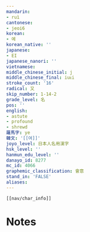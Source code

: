 ```yaml
---
mandarin:
- ruì
cantonese:
- jeoi6
korean:
- 예
korean_native: ''
japanese:
- EI
japanese_nanori: ''
vietnamese:
middle_chinese_initial: j
middle_chinese_final: iuᴇi
stroke_count: '16'
radical: 又
skip_number: 1-14-2
grade_level: 名
pos: ''
english:
- astute
- profound
- shrewd
羅馬字: ye
韓文: '[[여]]'
joyo_level: 日本人名用漢字
hsk_level: ''
hanmun_edu_level: ''
danayo_id: 8277
mc_id: 4066
graphemic_classification: 會意
stand_in: 'FALSE'
aliases:
---
```

```meta-bind-embed
[[nav/char_info]]
```

# Notes
